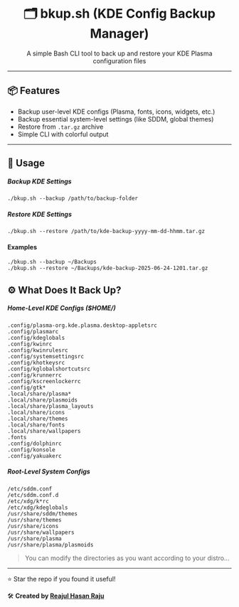 <h1 align="center">🗂 bkup.sh (KDE Config Backup Manager)</h1>
<p align="center">A simple Bash CLI tool to back up and restore your KDE Plasma configuration files</p>

---

## 📦 Features

- Backup user-level KDE configs (Plasma, fonts, icons, widgets, etc.)
- Backup essential system-level settings (like SDDM, global themes)
- Restore from `.tar.gz` archive
- Simple CLI with colorful output

---

## 🚀 Usage

##### Backup KDE Settings

```./bkup.sh --backup /path/to/backup-folder```

##### Restore KDE Settings
```./bkup.sh --restore /path/to/kde-backup-yyyy-mm-dd-hhmm.tar.gz ```

#### Examples
```
./bkup.sh --backup ~/Backups
./bkup.sh --restore ~/Backups/kde-backup-2025-06-24-1201.tar.gz
```


## ⚙️ What Does It Back Up?

##### Home-Level KDE Configs ($HOME/)
```
.config/plasma-org.kde.plasma.desktop-appletsrc
.config/plasmarc
.config/kdeglobals
.config/kwinrc
.config/kwinrulesrc
.config/systemsettingsrc
.config/khotkeysrc
.config/kglobalshortcutsrc
.config/krunnerrc
.config/kscreenlockerrc
.config/gtk*
.local/share/plasma*
.local/share/plasmoids
.local/share/plasma_layouts
.local/share/icons
.local/share/themes
.local/share/fonts
.local/share/wallpapers
.fonts
.config/dolphinrc
.config/konsole
.config/yakuakerc
```

##### Root-Level System Configs
```
/etc/sddm.conf
/etc/sddm.conf.d
/etc/xdg/k*rc
/etc/xdg/kdeglobals
/usr/share/sddm/themes
/usr/share/themes
/usr/share/icons
/usr/share/wallpapers
/usr/share/plasma
/usr/share/plasma/plasmoids
```

> You can modify the directories as you want according to your distro...

------

⭐ Star the repo if you found it useful!

🛠️ **Created by [Reajul Hasan Raju](https://github.com/ujaRHR)**

